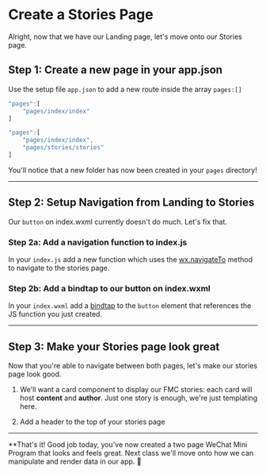 # Create a Stories Page

Alright, now that we have our Landing page, let's move onto our Stories page.

## Step 1: Create a new page in your app.json

Use the setup file `app.json` to add a new route inside the array `pages:[]`

```js
"pages":[
    "pages/index/index"
]
```

```js
"pages":[
    "pages/index/index",
    "pages/stories/stories"
]
```

You'll notice that a new folder has now been created in your `pages` directory!

---

## Step 2: Setup Navigation from Landing to Stories

Our `button` on index.wxml currently doesn't do much. Let's fix that.

### Step 2a: Add a navigation function to index.js

In your `index.js` add a new function which uses the [wx.navigateTo](https://developers.weixin.qq.com/miniprogram/en/dev/api/route/wx.navigateTo.html) method to navigate to the stories page.

### Step 2b: Add a bindtap to our button on index.wxml

In your `index.wxml` add a [bindtap](https://developers.weixin.qq.com/miniprogram/en/dev/framework/view/wxml/event.html) to the `button` element that references the JS function you just created.

---

## Step 3: Make your Stories page look great

Now that you're able to navigate between both pages, let's make our stories page look good.

1. We'll want a card component to display our FMC stories: each card will host **content** and **author**. Just one story is enough, we're just templating here.

2. Add a header to the top of your stories page

---

**That's it! Good job today, you've now created a two page WeChat Mini Program that looks and feels great. Next class we'll move onto how we can manipulate and render data in our app. 🚀
